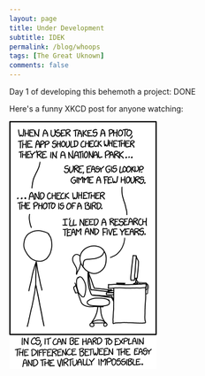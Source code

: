 ```yaml
---
layout: page
title: Under Development
subtitle: IDEK
permalink: /blog/whoops
tags: [The Great Uknown]
comments: false
---
```


Day 1 of developing this behemoth a project: DONE

Here's a funny XKCD post for anyone watching:

![Adding new features to this website](_posts/tasks.png)

